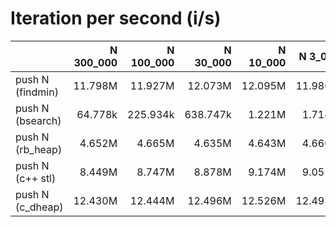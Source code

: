 # Iteration per second (i/s)

|                  |N 300_000|N 100_000|N 30_000|N 10_000| N 3_000| N 1_000|   N 300|   N 100|    N 30|    N 10|
|:-----------------|--------:|--------:|-------:|-------:|-------:|-------:|-------:|-------:|-------:|-------:|
|push N (findmin)  |  11.798M|  11.927M| 12.073M| 12.095M| 11.980M| 12.017M| 11.842M| 11.694M| 11.814M| 11.371M|
|push N (bsearch)  |  64.778k| 225.934k|638.747k|  1.221M|  1.714M|  2.020M|  2.409M|  2.899M|  3.646M|  4.433M|
|push N (rb_heap)  |   4.652M|   4.665M|  4.635M|  4.643M|  4.660M|  4.684M|  4.798M|  4.927M|  5.275M|  5.756M|
|push N (c++ stl)  |   8.449M|   8.747M|  8.878M|  9.174M|  9.051M|  9.153M|  9.009M|  8.912M|  8.193M|  7.187M|
|push N (c_dheap)  |  12.430M|  12.444M| 12.496M| 12.526M| 12.493M| 12.519M| 12.625M| 12.527M| 12.406M| 12.252M|
